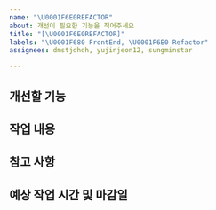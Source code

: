 ```yaml
---
name: "\U0001F6E0️REFACTOR"
about: 개선이 필요한 기능을 적어주세요
title: "[\U0001F6E0️REFACTOR]"
labels: "\U0001F680 FrontEnd, \U0001F6E0️ Refactor"
assignees: dmstjdhdh, yujinjeon12, sungminstar

---
```


## 개선할 기능

## 작업 내용

## 참고 사항

## 예상 작업 시간 및 마감일

